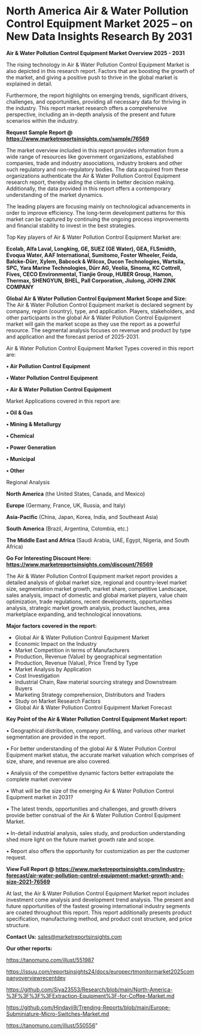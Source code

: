 # North America Air & Water Pollution Control Equipment Market 2025 – on New Data Insights Research By 2031

<Strong> Air & Water Pollution Control Equipment Market Overview 2025 - 2031</strong>

The rising technology in Air & Water Pollution Control Equipment Market is also depicted in this research report. Factors that are boosting the growth of the market, and giving a positive push to thrive in the global market is explained in detail.

Furthermore, the report highlights on emerging trends, significant drivers, challenges, and opportunities, providing all necessary data for thriving in the industry. This report market research offers a comprehensive perspective, including an in-depth analysis of the present and future scenarios within the industry.

<strong>Request Sample Report @ <a href=https://www.marketreportsinsights.com/sample/76569>https://www.marketreportsinsights.com/sample/76569</a></strong>

The market overview included in this report provides information from a wide range of resources like government organizations, established companies, trade and industry associations, industry brokers and other such regulatory and non-regulatory bodies. The data acquired from these organizations authenticate the Air & Water Pollution Control Equipment research report, thereby aiding the clients in better decision making. Additionally, the data provided in this report offers a contemporary understanding of the market dynamics.

The leading players are focusing mainly on technological advancements in order to improve efficiency. The long-term development patterns for this market can be captured by continuing the ongoing process improvements and financial stability to invest in the best strategies.

Top Key players of Air & Water Pollution Control Equipment Market are:

<strong>Ecolab, Alfa Laval, Longking, GE, SUEZ (GE Water), GEA, FLSmidth, Evoqua Water, AAF International, Sumitomo, Foster Wheeler, Feida, Balcke-Dürr, Xylem, Babcock & Wilcox, Ducon Technologies, Wartsila, SPC, Yara Marine Technologies, Dürr AG, Veolia, Sinoma, KC Cottrell, Fives, CECO Environmental, Tianjie Group, HUBER Group, Hamon, Thermax, SHENGYUN, BHEL, Pall Corporation, Jiulong, JOHN ZINK COMPANY</strong>

<strong><b>Global Air & Water Pollution Control Equipment Market Scope and Size:</b></strong>
The Air & Water Pollution Control Equipment market is declared segment by company, region (country), type, and application. Players, stakeholders, and other participants in the global Air & Water Pollution Control Equipment market will gain the market scope as they use the report as a powerful resource. The segmental analysis focuses on revenue and product by type and application and the forecast period of 2025-2031.

Air & Water Pollution Control Equipment Market Types covered in this report are:

<strong>• Air Pollution Control Equipment

• Water Pollution Control Equipment

• Air & Water Pollution Control Equipment</strong>

Market Applications covered in this report are:

<strong>• Oil & Gas

• Mining & Metallurgy

• Chemical

• Power Generation

• Municipal

• Other</strong> 

Regional Analysis

<strong>North America</strong> (the United States, Canada, and Mexico)

<strong>Europe</strong> (Germany, France, UK, Russia, and Italy)

<strong>Asia-Pacific</strong> (China, Japan, Korea, India, and Southeast Asia)

<strong>South America</strong> (Brazil, Argentina, Colombia, etc.)

<strong>The Middle East and Africa</strong> (Saudi Arabia, UAE, Egypt, Nigeria, and South Africa)

<strong>Go For Interesting Discount Here: <a href=https://www.marketreportsinsights.com/discount/76569>https://www.marketreportsinsights.com/discount/76569</a></strong>

The Air & Water Pollution Control Equipment market report provides a detailed analysis of global market size, regional and country-level market size, segmentation market growth, market share, competitive Landscape, sales analysis, impact of domestic and global market players, value chain optimization, trade regulations, recent developments, opportunities analysis, strategic market growth analysis, product launches, area marketplace expanding, and technological innovations.

<strong><b>Major factors covered in the report:</b></strong>
<ul>
  <li>Global Air & Water Pollution Control Equipment Market </li>
  <li>Economic Impact on the Industry</li>
  <li>Market Competition in terms of Manufacturers</li>
  <li>Production, Revenue (Value) by geographical segmentation</li>
  <li>Production, Revenue (Value), Price Trend by Type</li>
  <li>Market Analysis by Application</li>
  <li>Cost Investigation</li>
  <li>Industrial Chain, Raw material sourcing strategy and Downstream Buyers</li>
  <li>Marketing Strategy comprehension, Distributors and Traders</li>
  <li>Study on Market Research Factors</li>
  <li>Global Air & Water Pollution Control Equipment Market Forecast</li>
</ul>

<strong><b>Key Point of the Air & Water Pollution Control Equipment Market report:</b></strong>

• Geographical distribution, company profiling, and various other market segmentation are provided in the report.

• For better understanding of the global Air & Water Pollution Control Equipment market status, the accurate market valuation which comprises of size, share, and revenue are also covered.

• Analysis of the competitive dynamic factors better extrapolate the complete market overview

• What will be the size of the emerging Air & Water Pollution Control Equipment market in 2031?

• The latest trends, opportunities and challenges, and growth drivers provide better construal of the Air & Water Pollution Control Equipment Market.

• In-detail industrial analysis, sales study, and production understanding shed more light on the future market growth rate and scope.

• Report also offers the opportunity for customization as per the customer request.

<strong><b>View Full Report @ <a href=https://www.marketreportsinsights.com/industry-forecast/air-water-pollution-control-equipment-market-growth-and-size-2021-76569>https://www.marketreportsinsights.com/industry-forecast/air-water-pollution-control-equipment-market-growth-and-size-2021-76569</a></b></strong>


At last, the Air & Water Pollution Control Equipment Market report includes investment come analysis and development trend analysis. The present and future opportunities of the fastest growing international industry segments are coated throughout this report. This report additionally presents product specification, manufacturing method, and product cost structure, and price structure.

<strong>Contact Us:</strong>
sales@marketreportsinsights.com

<strong>Our other reports:</strong>

<a href=https://tanomuno.com/illust/551987>https://tanomuno.com/illust/551987</a>

<a href=https://issuu.com/reportsinsights24/docs/europecrtmonitormarket2025companyoverviewrecentdev>https://issuu.com/reportsinsights24/docs/europecrtmonitormarket2025companyoverviewrecentdev</a>

<a href=https://github.com/Siya23553/Research/blob/main/North-America-%3F%3F%3F%3FExtraction-Equipment%3F-for-Coffee-Market.md>https://github.com/Siya23553/Research/blob/main/North-America-%3F%3F%3F%3FExtraction-Equipment%3F-for-Coffee-Market.md</a>

<a href=https://github.com/Hindavii9/Trending-Reports/blob/main/Europe-Subminiature-Micro-Switches-Market.md>https://github.com/Hindavii9/Trending-Reports/blob/main/Europe-Subminiature-Micro-Switches-Market.md</a>

<a href=https://tanomuno.com/illust/550556>https://tanomuno.com/illust/550556</a>"
